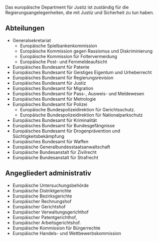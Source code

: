 Das europäische Department für Justiz ist zuständig für die Regierungsangelegenheiten, die mit Justiz und Sicherheit zu tun haben.

## Abteilungen
* Generalsekretariat
  * Europäische Spielbankenkommission
  * Europäische Kommission gegen Rassismus und Diskriminierung
  * Europäische Kommission für Foltervermeidung
  * Europäische Post- und Fernmeldeaufsicht
* Europäisches Bundesamt für Patente
* Europäisches Bundesamt für Geistiges Eigentum und Urheberrecht
* Europäisches Bundesamt für Regierungsrevision
* Europäisches Bundesamt für Justiz
* Europäisches Bundesamt für Migration
* Europäisches Bundesamt für Pass-, Ausweis- und Meldewesen
* Europäisches Bundesamt für Metrologie
* Europäisches Bundesamt für Polizei
  * Europäische Bundespolizeidirektion für Gerichtsschutz.
  * Europäische Bundespolizeidirektion für Nationalparkschutz
* Europäisches Bundesamt für Kriminalität
* Europäisches Bundesamt für Bundesgefängnisse
* Europäisches Bundesamt für Drogenprävention und Süchtigkeitsbekämpfung
* Europäisches Bundesamt für Waffen
* Europäische Generalbundesstaatsanwaltschaft
* Europäische Bundesanstalt für Zivilrecht
* Europäische Bundesanstalt für Strafrecht


## Angegliedert administrativ
* Europäische Untersuchungsbehörde
* Europäische Distriktgerichte
* Europäische Bezirksgerichte
* Europäischer Rechnungshof
* Europäischer Gerichtshof
* Europäischer Verwaltungsgerichthof
* Europäischer Patentgerichthof,
* Europäischer Arbeitsgerichtshof.
* Europäische Kommission für Bürgerrechte
* Europäische Handels- und Wettbewerbskommission